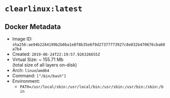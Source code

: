 # `clearlinux:latest`

## Docker Metadata

- Image ID: `sha256:ae94b2284199b2b8ba1e8f8b35e6f9d27377773927c8e032b470676cba68a7b4`
- Created: `2019-06-24T22:19:57.926326655Z`
- Virtual Size: ~ 155.71 Mb  
  (total size of all layers on-disk)
- Arch: `linux`/`amd64`
- Command: `["/bin/bash"]`
- Environment:
  - `PATH=/usr/local/sbin:/usr/local/bin:/usr/sbin:/usr/bin:/sbin:/bin`
